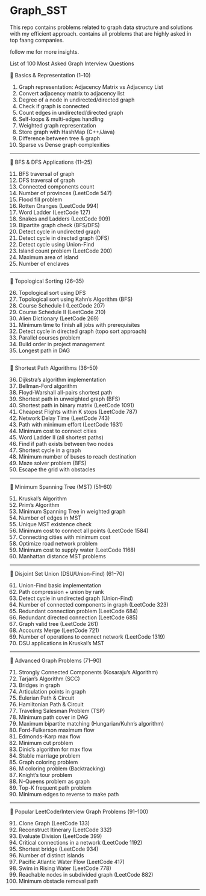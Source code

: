# Graph_SST

This repo contains problems related to graph data structure and solutions with my efficient approach.
contains all problems that are highly asked in top faang companies.

follow me for more insights.


 List of 100 Most Asked Graph Interview Questions

📌 Basics & Representation (1–10)

1. Graph representation: Adjacency Matrix vs Adjacency List
2. Convert adjacency matrix to adjacency list
3. Degree of a node in undirected/directed graph
4. Check if graph is connected
5. Count edges in undirected/directed graph
6. Self-loops & multi-edges handling
7. Weighted graph representation
8. Store graph with HashMap (C++/Java)
9. Difference between tree & graph
10. Sparse vs Dense graph complexities

---

📌 BFS & DFS Applications (11–25)

11. BFS traversal of graph
12. DFS traversal of graph
13. Connected components count
14. Number of provinces (LeetCode 547)
15. Flood fill problem
16. Rotten Oranges (LeetCode 994)
17. Word Ladder (LeetCode 127)
18. Snakes and Ladders (LeetCode 909)
19. Bipartite graph check (BFS/DFS)
20. Detect cycle in undirected graph
21. Detect cycle in directed graph (DFS)
22. Detect cycle using Union-Find
23. Island count problem (LeetCode 200)
24. Maximum area of island
25. Number of enclaves

---

📌 Topological Sorting (26–35)

26. Topological sort using DFS
27. Topological sort using Kahn’s Algorithm (BFS)
28. Course Schedule I (LeetCode 207)
29. Course Schedule II (LeetCode 210)
30. Alien Dictionary (LeetCode 269)
31. Minimum time to finish all jobs with prerequisites
32. Detect cycle in directed graph (topo sort approach)
33. Parallel courses problem
34. Build order in project management
35. Longest path in DAG

---

📌 Shortest Path Algorithms (36–50)

36. Dijkstra’s algorithm implementation
37. Bellman-Ford algorithm
38. Floyd-Warshall all-pairs shortest path
39. Shortest path in unweighted graph (BFS)
40. Shortest path in binary matrix (LeetCode 1091)
41. Cheapest Flights within K stops (LeetCode 787)
42. Network Delay Time (LeetCode 743)
43. Path with minimum effort (LeetCode 1631)
44. Minimum cost to connect cities
45. Word Ladder II (all shortest paths)
46. Find if path exists between two nodes
47. Shortest cycle in a graph
48. Minimum number of buses to reach destination
49. Maze solver problem (BFS)
50. Escape the grid with obstacles

---

📌 Minimum Spanning Tree (MST) (51–60)

51. Kruskal’s Algorithm
52. Prim’s Algorithm
53. Minimum Spanning Tree in weighted graph
54. Number of edges in MST
55. Unique MST existence check
56. Minimum cost to connect all points (LeetCode 1584)
57. Connecting cities with minimum cost
58. Optimize road network problem
59. Minimum cost to supply water (LeetCode 1168)
60. Manhattan distance MST problems

---

📌 Disjoint Set Union (DSU/Union-Find) (61–70)

61. Union-Find basic implementation
62. Path compression + union by rank
63. Detect cycle in undirected graph (Union-Find)
64. Number of connected components in graph (LeetCode 323)
65. Redundant connection problem (LeetCode 684)
66. Redundant directed connection (LeetCode 685)
67. Graph valid tree (LeetCode 261)
68. Accounts Merge (LeetCode 721)
69. Number of operations to connect network (LeetCode 1319)
70. DSU applications in Kruskal’s MST

---

📌 Advanced Graph Problems (71–90)

71. Strongly Connected Components (Kosaraju’s Algorithm)
72. Tarjan’s Algorithm (SCC)
73. Bridges in graph
74. Articulation points in graph
75. Eulerian Path & Circuit
76. Hamiltonian Path & Circuit
77. Traveling Salesman Problem (TSP)
78. Minimum path cover in DAG
79. Maximum bipartite matching (Hungarian/Kuhn’s algorithm)
80. Ford-Fulkerson maximum flow
81. Edmonds-Karp max flow
82. Minimum cut problem
83. Dinic’s algorithm for max flow
84. Stable marriage problem
85. Graph coloring problem
86. M coloring problem (Backtracking)
87. Knight’s tour problem
88. N-Queens problem as graph
89. Top-K frequent path problem
90. Minimum edges to reverse to make path

---

📌 Popular LeetCode/Interview Graph Problems (91–100)

91. Clone Graph (LeetCode 133)
92. Reconstruct Itinerary (LeetCode 332)
93. Evaluate Division (LeetCode 399)
94. Critical connections in a network (LeetCode 1192)
95. Shortest bridge (LeetCode 934)
96. Number of distinct islands
97. Pacific Atlantic Water Flow (LeetCode 417)
98. Swim in Rising Water (LeetCode 778)
99. Reachable nodes in subdivided graph (LeetCode 882)
100. Minimum obstacle removal path

---

